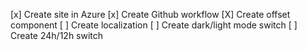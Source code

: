 [x] Create site in Azure
[x] Create Github workflow
[X] Create offset component
[ ] Create localization
[ ] Create dark/light mode switch
[ ] Create 24h/12h switch